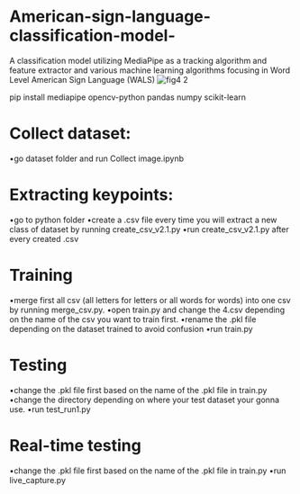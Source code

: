 # American-sign-language-classification-model-
A classification model utilizing MediaPipe as a tracking algorithm and feature extractor and various machine learning algorithms focusing in Word Level American Sign Language (WALS)
![fig4 2](https://user-images.githubusercontent.com/60088090/171367944-dd477fb1-d585-4084-af82-db5b9c9fc09d.png)

pip install mediapipe opencv-python pandas numpy scikit-learn
# Collect dataset: 
  •go dataset folder and run Collect image.ipynb
# Extracting keypoints:
  •go to python folder
  •create a .csv file every time you will extract a new class of dataset by running create_csv_v2.1.py
  •run create_csv_v2.1.py after every created .csv
# Training
  •merge first all csv (all letters for letters or all words for words) into one csv by running merge_csv.py.
  •open train.py and change the 4.csv depending on the name of the csv you want to train first.
  •rename the .pkl file depending on the dataset trained to avoid confusion
  •run train.py
# Testing
  •change the .pkl file first based on the name of the .pkl file in train.py
  •change the directory depending on where your test dataset your gonna use.
  •run test_run1.py 
# Real-time testing
  •change the .pkl file first based on the name of the .pkl file in train.py
  •run live_capture.py
